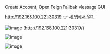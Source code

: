 
Create Account, Open Feign Fallbak Message GUI 

http://192.168.100.221:30319     👉 [새 탭에서 열기](http://192.168.100.221:30319)


![image](https://github.com/user-attachments/assets/0b257383-7763-4c45-82a2-8f6f6c6db62b) (http://192.168.100.221:30319/)

![image](https://github.com/user-attachments/assets/281a36c8-263b-4dc9-ad3a-a4a6e54646ef)

![image](https://github.com/user-attachments/assets/e28b331b-66b4-478d-93d6-01283afa2746)




